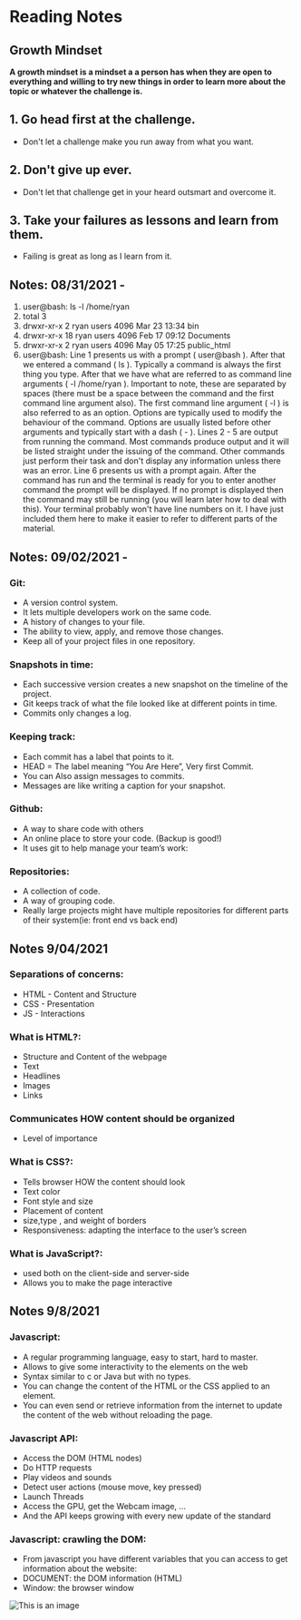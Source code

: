 # Reading Notes
## Growth Mindset
**A growth mindset is a mindset a a person has when they are open to everything and willing to try new things in order to learn more about the topic or whatever the challenge is.**
## 1. Go head first at the challenge.
   - Don't let a challenge make you run away from what you want.

## 2. Don't give up ever.
   - Don't let that challenge get in your heard outsmart and overcome it.

## 3. Take your failures as lessons and learn from them.
   - Failing is great as long as I learn from it.
      
## Notes: 08/31/2021 - 
1. user@bash: ls -l /home/ryan
2. total 3
3. drwxr-xr-x  2 ryan users 4096 Mar 23 13:34 bin
4. drwxr-xr-x 18 ryan users 4096 Feb 17 09:12 Documents
5. drwxr-xr-x  2 ryan users 4096 May 05 17:25 public_html
6. user@bash: 
Line 1 presents us with a prompt ( user@bash ). After that we entered a command ( ls ). Typically a command is always the first thing you type. After that we have what are referred to as command line arguments ( -l /home/ryan ). Important to note, these are separated by spaces (there must be a space between the command and the first command line argument also). The first command line argument ( -l ) is also referred to as an option. Options are typically used to modify the behaviour of the command. Options are usually listed before other arguments and typically start with a dash ( - ).
Lines 2 - 5 are output from running the command. Most commands produce output and it will be listed straight under the issuing of the command. Other commands just perform their task and don't display any information unless there was an error.
Line 6 presents us with a prompt again. After the command has run and the terminal is ready for you to enter another command the prompt will be displayed. If no prompt is displayed then the command may still be running (you will learn later how to deal with this).
Your terminal probably won't have line numbers on it. I have just included them here to make it easier to refer to different parts of the material.

## Notes: 09/02/2021 -
### Git: 
- A version control system. 
- It lets multiple developers work on the same code. 
- A history of changes to your file. 
- The ability to view, apply, and remove those changes. 
- Keep all of your project files in one repository.
### Snapshots in time: 
- Each successive version creates a new snapshot on the timeline of the project.
- Git keeps track of what the file looked like at different points in time.
- Commits only changes a log.
### Keeping track:
- Each commit has a label that points to it.
- HEAD = The label meaning “You Are Here”, Very first Commit.
- You can Also assign messages to commits.
- Messages are like writing a caption for your snapshot.
### Github: 
- A way to share code with others
- An online place to store your code. (Backup is good!)
- It uses git to help manage your team’s work:
### Repositories: 
- A collection of code.
- A way of grouping code.
- Really large projects might have multiple repositories for different parts of their system(ie: front end vs back end)
## Notes 9/04/2021
### Separations of concerns: 
- HTML - Content and Structure
- CSS - Presentation
- JS - Interactions
### What is HTML?:
- Structure and Content of the webpage
- Text 
- Headlines
- Images
- Links
### Communicates HOW content should be organized
- Level of importance
### What is CSS?:
- Tells browser HOW the content should look
- Text color
- Font style and size
- Placement of content
- size,type , and weight of borders
- Responsiveness: adapting the interface to the user’s screen
### What is JavaScript?:
- used both on the client-side and server-side
- Allows you to make the page interactive
## Notes 9/8/2021
### Javascript:
- A regular programming language, easy to start, hard to master.
- Allows to give some interactivity to the elements on the web
- Syntax similar to c or Java but with no types.
- You can change the content of the HTML or the CSS applied to an element.
- You can even send or retrieve information from the internet to update the content of the web without reloading the page.
### Javascript API:
- Access the DOM (HTML nodes)
- Do HTTP requests
- Play videos and sounds 
- Detect user actions (mouse move, key pressed)
- Launch Threads
- Access the GPU, get the Webcam image, …
- And the API keeps growing with every new update of the standard
### Javascript: crawling the DOM:
- From javascript you have different variables that you can access to get information about the website:
- DOCUMENT: the DOM information (HTML)
- Window: the browser window

![This is an image](https://images.unsplash.com/photo-1604725333736-1f962a6218d0?ixid=MnwxMjA3fDB8MHxzZWFyY2h8MXx8YmVhdXRpZnVsJTIwc3Vuc2V0fGVufDB8fDB8fA%3D%3D&ixlib=rb-1.2.1&w=1000&q=80)
